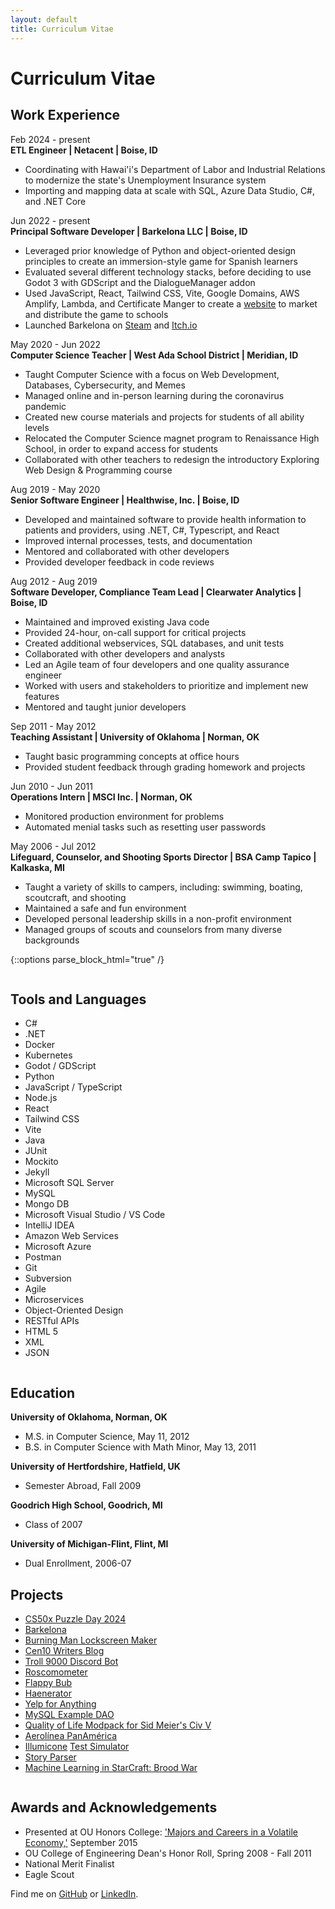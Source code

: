 ```yaml
---
layout: default
title: Curriculum Vitae
---
```


# Curriculum Vitae  

## Work Experience
Feb 2024 - present  
<b class="highlight">ETL Engineer | Netacent | Boise, ID</b>
* Coordinating with Hawai'i's Department of Labor and Industrial Relations to modernize the state's Unemployment Insurance system
* Importing and mapping data at scale with SQL, Azure Data Studio, C#, and .NET Core

Jun 2022 - present  
<b class="highlight">Principal Software Developer | Barkelona LLC | Boise, ID</b>
* Leveraged prior knowledge of Python and object-oriented design principles to create an immersion-style game for Spanish learners
* Evaluated several different technology stacks, before deciding to use Godot 3 with GDScript and the DialogueManager addon 
* Used JavaScript, React, Tailwind CSS, Vite, Google Domains, AWS Amplify, Lambda, and Certificate Manger to create a [website](https://www.barkelona.com/) to market and distribute the game to schools
* Launched Barkelona on [Steam](https://store.steampowered.com/app/2434300/Barkelona) and [Itch.io](https://hoodmentality.itch.io/barkelona)

May 2020 - Jun 2022  
<b class="highlight">Computer Science Teacher | West Ada School District | Meridian, ID</b>
* Taught Computer Science with a focus on Web Development, Databases, Cybersecurity, and Memes
* Managed online and in-person learning during the coronavirus pandemic
* Created new course materials and projects for students of all ability levels
* Relocated the Computer Science magnet program to Renaissance High School, in order to expand access for students
* Collaborated with other teachers to redesign the introductory Exploring Web Design & Programming course

Aug 2019 - May 2020  
<b class="highlight">Senior Software Engineer | Healthwise, Inc. | Boise, ID</b>  
* Developed and maintained software to provide health information to patients and providers, using .NET, C#, Typescript, and React
* Improved internal processes, tests, and documentation
* Mentored and collaborated with other developers
* Provided developer feedback in code reviews

Aug 2012 - Aug 2019  
<b class="highlight">Software Developer, Compliance Team Lead | Clearwater Analytics | Boise, ID</b>
* Maintained and improved existing Java code  
* Provided 24-hour, on-call support for critical projects
* Created additional webservices, SQL databases, and unit tests  
* Collaborated with other developers and analysts
* Led an Agile team of four developers and one quality assurance engineer  
* Worked with users and stakeholders to prioritize and implement new features  
* Mentored and taught junior developers

Sep 2011 - May 2012  
<b class="highlight">Teaching Assistant | University of Oklahoma | Norman, OK</b>  
* Taught basic programming concepts at office hours
* Provided student feedback through grading homework and projects

Jun 2010 - Jun 2011  
<b class="highlight">Operations Intern | MSCI Inc. | Norman, OK</b>  
* Monitored production environment for problems
* Automated menial tasks such as resetting user passwords

May 2006 - Jul 2012  
<b class="highlight">Lifeguard, Counselor, and Shooting Sports Director | BSA Camp Tapico | Kalkaska, MI</b>  
* Taught a variety of skills to campers, including: swimming, boating, scoutcraft, and shooting
* Maintained a safe and fun environment
* Developed personal leadership skills in a non-profit environment
* Managed groups of scouts and counselors from many diverse backgrounds


{::options parse_block_html="true" /}
<div class="row">
<div class="column">

## Tools and Languages
* C#
* .NET
* Docker
* Kubernetes
* Godot / GDScript
* Python
* JavaScript / TypeScript
* Node.js
* React
* Tailwind CSS
* Vite
* Java
* JUnit
* Mockito
* Jekyll
* Microsoft SQL Server
* MySQL
* Mongo DB
* Microsoft Visual Studio / VS Code
* IntelliJ IDEA
* Amazon Web Services 
* Microsoft Azure
* Postman
* Git
* Subversion
* Agile
* Microservices
* Object-Oriented Design
* RESTful APIs
* HTML 5
* XML
* JSON

</div>
<div class="column">

## Education
<b class="highlight">University of Oklahoma, Norman, OK</b>
* M.S. in Computer Science, May 11, 2012  
* B.S. in Computer Science with Math Minor, May 13, 2011  

<b class="highlight">University of Hertfordshire, Hatfield, UK</b>
* Semester Abroad, Fall 2009  

<b class="highlight">Goodrich High School, Goodrich, MI</b>  
* Class of 2007

<b class="highlight">University of Michigan-Flint, Flint, MI</b>
* Dual Enrollment, 2006-07  

## Projects
* [CS50x Puzzle Day 2024](/images/CS50x2024-cert.png)
* [Barkelona](https://www.barkelona.com)
* [Burning Man Lockscreen Maker](/2023/08/05/lockscreen.html)
* [Cen10 Writers Blog](https://cen10writers.github.io/)
* [Troll 9000 Discord Bot](/2021/05/31/discord-bot.html)
* [Roscomometer](/2021/03/01/roscomometer.html)
* [Flappy Bub](/2020/12/12/flappy-bub.html)
* [Haenerator](/2020/12/08/haenerator.html)
* [Yelp for Anything](https://github.com/timburr1/yelpForAnything)
* [MySQL Example DAO](https://github.com/timburr1/MySqlTest)
* [Quality of Life Modpack for Sid Meier's Civ V](/2020/08/01/civ-v-modpack.html)
* [Aerolínea PanAmérica](/2020/01/10/panam-notes.html)
* [Illumicone](https://illumicone.com/) [Test Simulator](https://github.com/skipzone/Illumicone/tree/master/simulator)
* [Story Parser](/StoryParser.html)
* [Machine Learning in StarCraft: Brood War](/papers/burr2011.pdf)

</div>
</div>


## Awards and Acknowledgements
* Presented at OU Honors College: ['Majors and Careers in a Volatile Economy,'](/2017/02/04/ou-talk.html) September 2015  
* OU College of Engineering Dean's Honor Roll, Spring 2008 - Fall 2011  
* National Merit Finalist  
* Eagle Scout  


Find me on [GitHub](https://github.com/timburr1) or [LinkedIn](http://www.linkedin.com/pub/timothy-burr/66/a88/a39).
